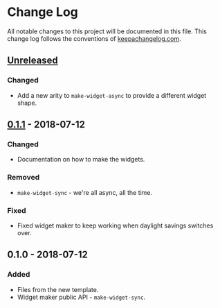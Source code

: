 # Change Log
All notable changes to this project will be documented in this file. This change log follows the conventions of [keepachangelog.com](http://keepachangelog.com/).

## [Unreleased]
### Changed
- Add a new arity to `make-widget-async` to provide a different widget shape.

## [0.1.1] - 2018-07-12
### Changed
- Documentation on how to make the widgets.

### Removed
- `make-widget-sync` - we're all async, all the time.

### Fixed
- Fixed widget maker to keep working when daylight savings switches over.

## 0.1.0 - 2018-07-12
### Added
- Files from the new template.
- Widget maker public API - `make-widget-sync`.

[Unreleased]: https://github.com/your-name/gamesdb-api/compare/0.1.1...HEAD
[0.1.1]: https://github.com/your-name/gamesdb-api/compare/0.1.0...0.1.1
